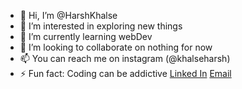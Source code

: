 - 👋 Hi, I’m @HarshKhalse
- 👀 I’m interested in exploring new things
- 🌱 I’m currently learning webDev
- 💞️ I’m looking to collaborate on nothing for now
- 📫 You can reach me on instagram (@khalseharsh)
- ⚡ Fun fact: Coding can be addictive
<a href="https://in.linkedin.com/in/harsh-khalse-5a2152284?original_referer=https%3A%2F%2Fwww.google.com%2F">Linked In</a>
<a href="khalseharsh@gmail.com">Email</a>

